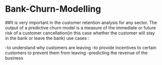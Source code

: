 # Bank-Churn-Modelling
##It is very important in the customer retention analysis for any sector. The output of a predictive churn model is a measure of the immediate or future risk of a customer cancellation(in this case whether the customer will stay in the bank or leave the bank) use cases :

-to understand why customers are leaving
-to provide incentives to certain customers to prevent them from leaving
-predicting the revenue of the business
